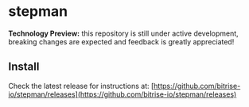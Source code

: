# stepman

**Technology Preview:** this repository is still under active development, breaking changes are expected and feedback is greatly appreciated!

## Install

Check the latest release for instructions at: [https://github.com/bitrise-io/stepman/releases](https://github.com/bitrise-io/stepman/releases)
